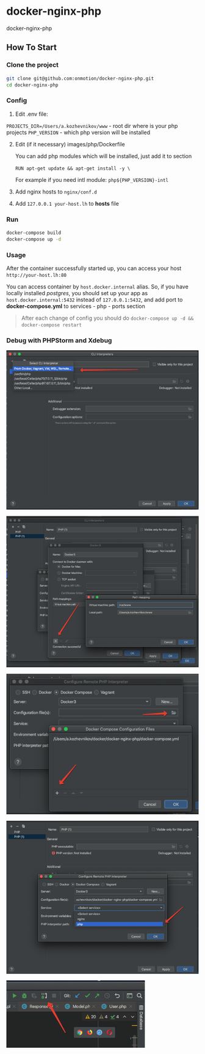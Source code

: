 # docker-nginx-php
docker-nginx-php

## How To Start

### Clone the project

```bash
git clone git@github.com:onmotion/docker-nginx-php.git
cd docker-nginx-php
```

### Config

1. Edit .env file:
  
  `PROJECTS_DIR=/Users/a.kozhevnikov/www` - root dir where is your php projects 
  `PHP_VERSION` - which php version will be installed

2. Edit (if it necessary) images/php/Dockerfile

    You can add php modules which will be installed, just add it to section
    
    `RUN apt-get update && apt-get install -y \`
    
    For example if you need intl module:
    `php${PHP_VERSION}-intl`

3. Add nginx hosts to `nginx/conf.d`
   
4. Add `127.0.0.1 your-host.lh` to **hosts** file

### Run

```bash
docker-compose build
docker-compose up -d
```

### Usage

After the container successfully started up, you can access your host `http://your-host.lh:80`

You can access container by `host.docker.internal` alias. So, if you have locally installed *postgres*, you should set up your app as `host.docker.internal:5432` instead of `127.0.0.1:5432`, and add port to **docker-compose.yml** to services - php - ports section

> After each change of config you should do `docker-compose up -d && docker-compose restart`

### Debug with PHPStorm and Xdebug

![fluent](https://raw.githubusercontent.com/onmotion/docker-nginx-php/docs/docs/img/2020-10-14_17-32-35.png)

![fluent](https://raw.githubusercontent.com/onmotion/docker-nginx-php/docs/docs/img/2020-10-14_17-34-15.png)

![fluent](https://raw.githubusercontent.com/onmotion/docker-nginx-php/docs/docs/img/2020-10-14_17-35-26.png)

![fluent](https://raw.githubusercontent.com/onmotion/docker-nginx-php/docs/docs/img/2020-10-14_17-36-01.png)

![fluent](https://raw.githubusercontent.com/onmotion/docker-nginx-php/docs/docs/img/2020-10-14_17-48-02.png)
